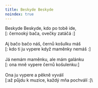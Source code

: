 ```yaml
---
title: Beskyde Beskyde
noindex: true
---
```


Beskyde Beskyde, kdo po tobě ide,\
[: černooký bača, ovečky zatáčá :]\
\
Aj bačo bačo náš, černů košulku máš\
[: kdo ti ju vypere když maměnky nemáš :]\
\
Já nemám maměnku, ale mám galánku\
[: ona mně vypere černů košulenku:]\
\
Ona ju vypere a pěkně vyválí\
[:až půjdu k muzice, každý mňa pochválí :]\